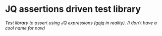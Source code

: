 # JQ assertions driven test library

_Test library to assert using JQ expressions ([gojq](https://github.com/itchyny/gojq) in reality)._
_(i don't have a cool name for now)_

